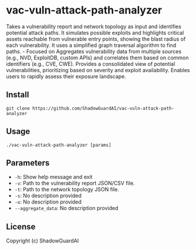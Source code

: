 # vac-vuln-attack-path-analyzer
Takes a vulnerability report and network topology as input and identifies potential attack paths. It simulates possible exploits and highlights critical assets reachable from vulnerable entry points, showing the blast radius of each vulnerability. It uses a simplified graph traversal algorithm to find paths. - Focused on Aggregates vulnerability data from multiple sources (e.g., NVD, ExploitDB, custom APIs) and correlates them based on common identifiers (e.g., CVE, CWE). Provides a consolidated view of potential vulnerabilities, prioritizing based on severity and exploit availability. Enables users to rapidly assess their exposure landscape.

## Install
`git clone https://github.com/ShadowGuardAI/vac-vuln-attack-path-analyzer`

## Usage
`./vac-vuln-attack-path-analyzer [params]`

## Parameters
- `-h`: Show help message and exit
- `-v`: Path to the vulnerability report JSON/CSV file.
- `-t`: Path to the network topology JSON file.
- `-s`: No description provided
- `-o`: No description provided
- `--aggregate_data`: No description provided

## License
Copyright (c) ShadowGuardAI
